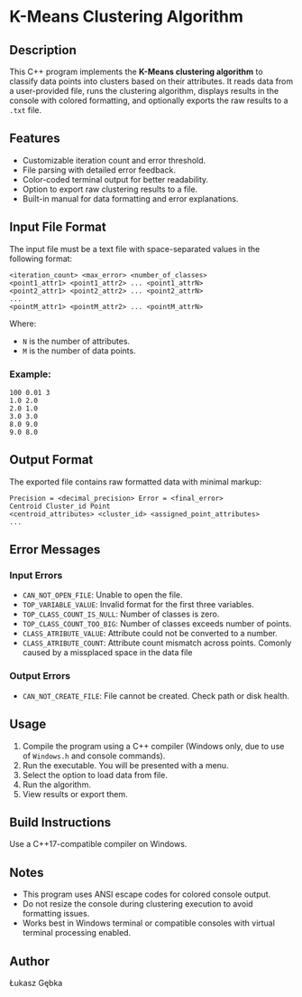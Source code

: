 # K-Means Clustering Algorithm

## Description

This C++ program implements the **K-Means clustering algorithm** to classify data points into clusters based on their attributes. It reads data from a user-provided file, runs the clustering algorithm, displays results in the console with colored formatting, and optionally exports the raw results to a `.txt` file.

## Features

- Customizable iteration count and error threshold.
- File parsing with detailed error feedback.
- Color-coded terminal output for better readability.
- Option to export raw clustering results to a file.
- Built-in manual for data formatting and error explanations.

## Input File Format

The input file must be a text file with space-separated values in the following format:

```
<iteration_count> <max_error> <number_of_classes>
<point1_attr1> <point1_attr2> ... <point1_attrN>
<point2_attr1> <point2_attr2> ... <point2_attrN>
...
<pointM_attr1> <pointM_attr2> ... <pointM_attrN>
```

Where:
- `N` is the number of attributes.
- `M` is the number of data points.

### Example:

```
100 0.01 3
1.0 2.0
2.0 1.0
3.0 3.0
8.0 9.0
9.0 8.0
```

## Output Format

The exported file contains raw formatted data with minimal markup:

```
Precision = <decimal_precision> Error = <final_error>
Centroid Cluster_id Point
<centroid_attributes> <cluster_id> <assigned_point_attributes>
...
```

## Error Messages

### Input Errors
- `CAN_NOT_OPEN_FILE`: Unable to open the file.
- `TOP_VARIABLE_VALUE`: Invalid format for the first three variables.
- `TOP_CLASS_COUNT_IS_NULL`: Number of classes is zero.
- `TOP_CLASS_COUNT_TOO_BIG`: Number of classes exceeds number of points.
- `CLASS_ATRIBUTE_VALUE`: Attribute could not be converted to a number.
- `CLASS_ATRIBUTE_COUNT`: Attribute count mismatch across points. Comonly caused by a missplaced space in the data file

### Output Errors
- `CAN_NOT_CREATE_FILE`: File cannot be created. Check path or disk health.

## Usage

1. Compile the program using a C++ compiler (Windows only, due to use of `Windows.h` and console commands).
2. Run the executable. You will be presented with a menu.
3. Select the option to load data from file.
4. Run the algorithm.
5. View results or export them.

## Build Instructions

Use a C++17-compatible compiler on Windows.

## Notes

- This program uses ANSI escape codes for colored console output.
- Do not resize the console during clustering execution to avoid formatting issues.
- Works best in Windows terminal or compatible consoles with virtual terminal processing enabled.

## Author

Łukasz Gębka
